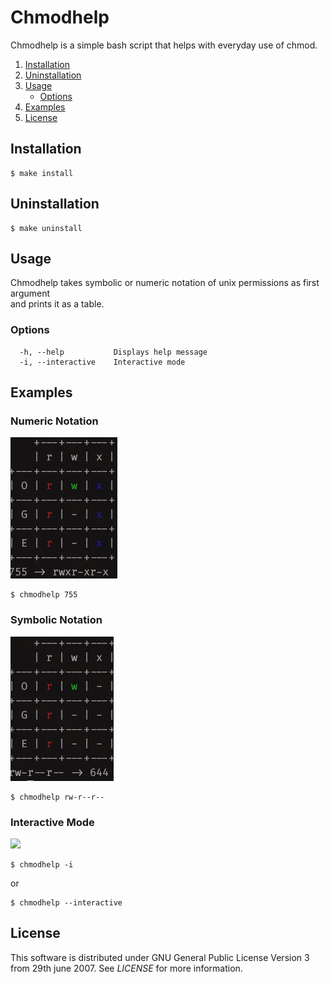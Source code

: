 # Chmodhelp
Chmodhelp is a simple bash script that helps with everyday use of chmod.

1. [Installation](#installation)
2. [Uninstallation](#uninstallation)
3. [Usage](#usage)
    * [Options](#options)
4. [Examples](#examples)
5. [License](#license)

## Installation

```
$ make install
``` 

## Uninstallation

```
$ make uninstall
```

## Usage
Chmodhelp takes symbolic or numeric notation of unix permissions as first argument  
and prints it as a table.

### Options
``` 
  -h, --help           Displays help message
  -i, --interactive    Interactive mode
```

## Examples
### Numeric Notation
![](/images/example1.png)
```
$ chmodhelp 755
```
  
### Symbolic Notation
![](/images/example2.png)
```
$ chmodhelp rw-r--r--
```
  
### Interactive Mode
![](/images/example4.gif)
```
$ chmodhelp -i
```
or
```
$ chmodhelp --interactive
```
  

## License
This software is distributed under GNU General Public License Version 3 from 29th june 2007.
See *LICENSE* for more information.
